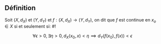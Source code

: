 ## Définition
Soit $(X, d_X)$ et $(Y, d_Y)$ et $f:(X, d_X) \to (Y, d_Y)$, on dit que $f$ est continue en $x_o \in X$ si et seulement si: #!

$$\forall \epsilon > 0, \exists\eta >0, d_X(x_0, x)< \eta \implies d_Y(f(x_0), f(x)) < \epsilon$$

